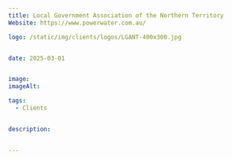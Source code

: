 ```yaml
---
title: Local Government Association of the Northern Territory
Website: https://www.powerwater.com.au/

logo: /static/img/clients/logos/LGANT-400x300.jpg


date: 2025-03-01


image: 
imageAlt: 

tags:
  - Clients


description: 


---
```












